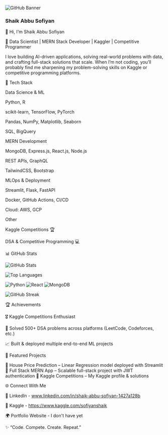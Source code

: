 ![GitHub Banner](https://github.com/user-attachments/assets/1ef83c88-79d1-4474-824b-bae86b78cceb)

### Shaik Abbu Sofiyan
👋 Hi, I'm Shaik Abbu Sofiyan

🚀 Data Scientist | MERN Stack Developer | Kaggler | Competitive Programmer

I love building AI-driven applications, solving real-world problems with data, and crafting full-stack solutions that scale. When I’m not coding, you’ll probably find me sharpening my problem-solving skills on Kaggle or competitive programming platforms.

🔧 Tech Stack

Data Science & ML

Python, R

scikit-learn, TensorFlow, PyTorch

Pandas, NumPy, Matplotlib, Seaborn

SQL, BigQuery

MERN Development

MongoDB, Express.js, React.js, Node.js

REST APIs, GraphQL

TailwindCSS, Bootstrap

MLOps & Deployment

Streamlit, Flask, FastAPI

Docker, GitHub Actions, CI/CD

Cloud: AWS, GCP

Other

Kaggle Competitions 🏆

DSA & Competitive Programming 💻

📊 GitHub Stats

![GitHub Stats](https://github-readme-stats.vercel.app/api?username=ShaikAbbuSofiyan&show_icons=true&theme=radical)


![Top Languages](https://github-readme-stats.vercel.app/api/top-langs/?username=ShaikAbbuSofiyan&layout=compact&theme=radical)

![Python](https://img.shields.io/badge/Python-3776AB?style=for-the-badge&logo=python&logoColor=white)
![React](https://img.shields.io/badge/React-20232A?style=for-the-badge&logo=react&logoColor=61DAFB)
![MongoDB](https://img.shields.io/badge/MongoDB-4EA94B?style=for-the-badge&logo=mongodb&logoColor=white)

![GitHub Streak](https://streak-stats.demolab.com/?user=ShaikAbbuSofiyan&theme=radical)


🏆 Achievements

🎖️ Kaggle Competitions Enthusiast

🏅 Solved 500+ DSA problems across platforms (LeetCode, Codeforces, etc.)

📈 Built & deployed multiple end-to-end ML projects

📌 Featured Projects

🔹 House Price Prediction
 – Linear Regression model deployed with Streamlit
🔹 Full Stack MERN App
 – Scalable full-stack project with JWT authentication
🔹 Kaggle Competitions
 – My Kaggle profile & solutions

🌐 Connect With Me

💼 LinkedIn - www.linkedin.com/in/shaik-abbu-sofiyan-1427a128b

🏅 Kaggle - https://www.kaggle.com/sofiyanshaik

🌍 Portfolio Website - I don't have yet

✨ “Code. Compete. Create. Repeat.”
